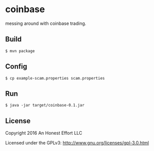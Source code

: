 # coinbase

messing around with coinbase trading.

## Build
```
$ mvn package
```

## Config
```
$ cp example-scam.properties scam.properties
```

## Run
```
$ java -jar target/coinbase-0.1.jar
```

## License

Copyright 2016 An Honest Effort LLC

Licensed under the GPLv3: http://www.gnu.org/licenses/gpl-3.0.html
